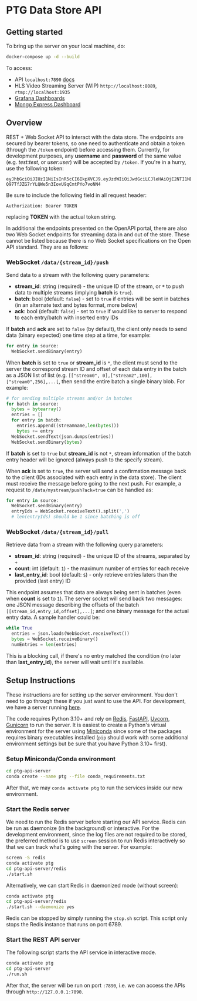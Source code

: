 # PTG Data Store API

## Getting started

To bring up the server on your local machine, do:

```bash
docker-compose up -d --build
```

To access:
 - API `localhost:7890` [docs](http://localhost:7890/docs)
 - HLS Video Streaming Server (WIP) `http://localhost:8089`, `rtmp://localhost:1935`
 - [Grafana Dashboards](http://localhost:3000)
 - [Mongo Express Dashboard](http://localhost:8081)


## Overview

REST + Web Socket API to interact with the data store. The endpoints are secured by bearer tokens, so one need to authenticate and obtain a token (through the `/token` endpoint) before accessing them. Currently, for development purposes, any **username** and **password** of the same value (e.g. *test:test*, or *user:user*) will be accepted by `/token`. If you're in a hurry, use the following token:

```
eyJhbGciOiJIUzI1NiIsInR5cCI6IkpXVCJ9.eyJzdWIiOiJwdGciLCJleHAiOjE2NTI1NDU3MTl9.8S6dal-Q97TfJZG7rYLQWe5n3IovU9qCmtPYo7voNN4
```

Be sure to include the following field in all request header:
```
Authorization: Bearer TOKEN
```
replacing **TOKEN** with the actual token string.

In additional the endpoints presented on the OpenAPI portal, there are also two Web Socket endpoints for streaming data in and out of the store. These cannot be listed because there is no Web Socket specifications on the Open API standard. They are as follows:

### **WebSocket** **`/data/{stream_id}/push`**
Send data to a stream with the following query parameters:
* **stream_id**: string (required) - the unique ID of the stream, or **`*`** to push data to multiple streams (implying **batch** is `true`).
* **batch**: bool (default: `false`) - set to `true` if entries will be sent in batches (in an alternate text and bytes format, more below)
* **ack**: bool (default: `false`) - set to `true` if would like to server to respond to each entry/batch with inserted entry IDs

If **batch** and **ack** are set to `false` (by default), the client only needs to send data (binary expected) one time step at a time, for example:
```python
for entry in source:
  WebSocket.sendBinary(entry)
```

When **batch** is set to `true` or **stream_id** is `*`, the client must send to the server the correspond stream ID and offset of each data entry in the batch as a JSON list of list (e.g. `[["stream0", 0],["stream2",100],["stream0",256],...[`, then send the entire batch a single binary blob. For example:
```python
# for sending multiple streams and/or in batches
for batch in source:
  bytes = bytearray()
  entries = []
  for entry in batch:
    entries.append((streamname,len(bytes)))
    bytes += entry
  WebSocket.sendText(json.dumps(entries))
  WebSocket.sendBinary(bytes)
```

If **batch** is set to `true` but **stream_id** is not `*`, stream information of the batch entry header will be ignored (always push to the specify stream).

When **ack** is set to `true`, the server will send a confirmation message back to the client (IDs associated with each entry in the data store). The client must receive the message before going to the next push. For example, a request to `/data/mystream/push?ack=true` can be handled as:
```python
for entry in source:
  WebSocket.sendBinary(entry)
  entryIds = WebSocket.receiveText().split(',')
  # len(entryIds) should be 1 since batching is off
```

### **WebSocket** **`/data/{stream_id}/pull`**
Retrieve data from a stream with the following query parameters:
* **stream_id**: string (required) - the unique ID of the streams, separated by `+`
* **count**: int (default: `1`) - the maximum number of entries for each receive
* **last_entry_id**: bool (default: `$`) - only retrieve entries laters than the provided (last entry) ID

This endpoint assumes that data are always being sent in batches (even when **count** is set to `1`). The server socket will send back two messages: one JSON message describing the offsets of the batch `[[stream_id,entry_id,offset],...]`; and one binary message for the actual entry data. A sample handler could be:
```python
while True
  entries = json.loads(WebSocket.receiveText())
  bytes = WebSocket.receiveBinary()
  numEntries = len(entries)
```

This is a blocking call, if there's no entry matched the condition (no later than **last_entry_id**), the server will wait until it's available.

## Setup Instructions

These instructions are for setting up the server environment. You don't need to go through these if you just want to use the API. For development, we have a server running [here](https://eng-nrf233-01.engineering.nyu.edu/ptg/api/docs).

The code requires Python 3.10+ and rely on [Redis](https://redis.io/), [FastAPI](https://fastapi.tiangolo.com/), [Uvcorn](https://www.uvicorn.org/), [Gunicorn](https://gunicorn.org/) to run the server. It is easiest to create a Python's virtual environment for the server using [Miniconda](https://docs.conda.io/en/latest/miniconda.html) since some of the packages requires binary executables installed (`pip` should work with some additional environment settings but be sure that you have Python 3.10+ first).

### Setup Miniconda/Conda environment
```bash
cd ptg-api-server
conda create --name ptg --file conda_requirements.txt
```

After that, we may `conda activate ptg` to run the services inside our new environment.

### Start the Redis server
We need to run the Redis server before starting our API service. Redis can be run as daemonize (in the background) or interactive. For the development environment, since the log files are not required to be stored, the preferred method is to use `screen` session to run Redis interactively so that we can track what's going with the server. For example:
```bash
screen -S redis
conda activate ptg
cd ptg-api-server/redis
./start.sh
```

Alternatively, we can start Redis in daemonized mode (without screen):
```bash
conda activate ptg
cd ptg-api-server/redis
./start.sh --daemonize yes
```

Redis can be stopped by simply running the `stop.sh` script. This script only stops the Redis instance that runs on port 6789.

### Start the REST API server
The following script starts the API service in interactive mode. 
```bash
conda activate ptg
cd ptg-api-server
./run.sh
```
After that, the server will be run on port `:7890`, i.e. we can access the APIs through `http://127.0.0.1:7890`.
